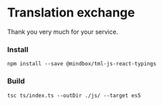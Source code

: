 # Translation exchange
Thank you very much for your service.

### Install
```shell
npm install --save @mindbox/tml-js-react-typings
```

### Build
```shell
tsc ts/index.ts --outDir ./js/ --target es5
```
